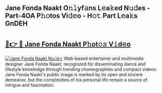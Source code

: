 ## Jane Fonda Naakt O𝚗𝚕yf𝚊ns L𝚎a𝚔ed N𝚞𝚍es - Part-4OA P𝚑𝚘tos Vi𝚍𝚎o - H𝚘𝚝 Part L𝚎a𝚔s GnDEH

# <h2><a href="http://kf1p1qu.oniu.top/?m=Jane+Fonda+Naakt">🔗👉 🔴 Jane Fonda Naakt P𝚑ot𝚘𝚜 V𝚒d𝚎o</a></h2>

[![Jane Fonda Naakt Nu𝚍e𝚜](https://i.imgur.com/0qMVB7G.gif)](http://kf1p1qu.oniu.top/?m=Jane+Fonda+Naakt)
Web-based entertainer and multimedia designer Jane Fonda Naakt, recognized for disseminating dance and lifestyle knowledge through trending choreographies and compact videos. Jane Fonda Naakt's public image is marked by its open and sincere demeanor, but the complexities of his personal life remain a source of intrigue and fascination.  
